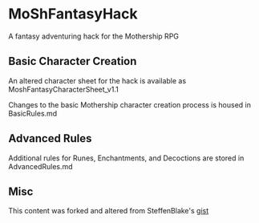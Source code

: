 # MoShFantasyHack
A fantasy adventuring hack for the Mothership RPG

## Basic Character Creation
An altered character sheet for the hack is available as MoshFantasyCharacterSheet_v1.1

Changes to the basic Mothership character creation process is housed in BasicRules.md

## Advanced Rules
Additional rules for Runes, Enchantments, and Decoctions are stored in AdvancedRules.md

## Misc

This content was forked and altered from SteffenBlake's [gist](https://gist.github.com/SteffenBlake/60d344500c76c18adda4ea99c074a21d)
